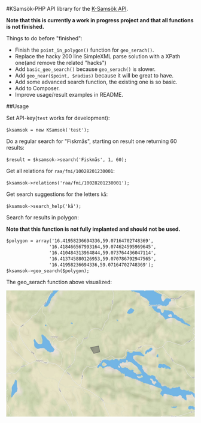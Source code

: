 #KSamsök-PHP
API library for the [K-Samsök API][0].

**Note that this is currently a work in progress project and that all functions is not finished.**

Things to do before "finished":
 - Finish the `point_in_polygon()` function for `geo_serach()`.
 - Replace the hacky 200 line SimpleXML parse solution with a XPath one(and remove the related "hacks")
 - Add `basic_geo_search()` because `geo_serach()` is slower.
 - Add `geo_near($point, $radius)` because it will be great to have.
 - Add some advanced search function, the existing one is so basic.
 - Add to Composer.
 - Improve usage/result examples in README.

##Usage

Set API-key(`test` works for development):

`$ksamsok = new KSamsok('test');`

Do a regular search for "Fiskmås", starting on result one returning 60 results:

`$result = $ksamsok->search('Fiskmås', 1, 60);`

Get all relations for `raa/fmi/10028201230001`:

`$ksamsok->relations('raa/fmi/10028201230001');`

Get search suggestions for the letters `kå`:

`$ksamsok->search_help('kå');`

Search for results in polygon:

**Note that this function is not fully implanted and should not be used.**

    $polygon = array('16.41958236694336,59.07164702748369',
                    '16.418466567993164,59.074624595969645',
                    '16.410484313964844,59.073764436047114',
                    '16.413745880126953,59.070786792947565',
                    '16.41958236694336,59.07164702748369');
    $ksamsok->geo_search($polygon);

The geo_serach function above visualized:

![The geo_serach function above visualized on map.](https://raw.githubusercontent.com/Abbe98/ksamsok-php/master/point_in_polygon_map.png)

[0]: http://www.ksamsok.se/in-english/